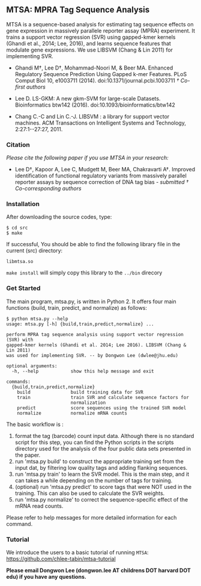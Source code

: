 ## MTSA: MPRA Tag Sequence Analysis

MTSA is a sequence-based analysis for estimating tag sequence effects on 
gene expression in massively parallele reporter assay (MPRA) experiment.
It trains a support vector regression (SVR) using gapped-kmer kernels
(Ghandi et al., 2014; Lee, 2016), and learns sequence features that modulate
gene expressions. We use LIBSVM (Chang & Lin 2011) for implementing SVR.

* Ghandi M†, Lee D†, Mohammad-Noori M, & Beer MA. Enhanced Regulatory Sequence Prediction Using Gapped k-mer Features. PLoS Comput Biol 10, e1003711 (2014). doi:10.1371/journal.pcbi.1003711 *† Co-first authors*

* Lee D. LS-GKM: A new gkm-SVM for large-scale Datasets. Bioinformatics btw142 (2016). doi:10.1093/bioinformatics/btw142

* Chang C.-C and Lin C.-J. LIBSVM : a library for support vector machines. ACM Transactions on Intelligent Systems and Technology, 2:27:1--27:27, 2011.

### Citation

*Please cite the following paper if you use MTSA in your research:*

* Lee D†, Kapoor A, Lee C, Mudgett M, Beer MA, Chakravarti A†. Improved identification of functional regulatory variants from massively parallel
reporter assays by sequence correction of DNA tag bias - *submitted* *† Co-corresponding authors*

### Installation

After downloading the source codes, type:

    $ cd src
    $ make 

If successful, You should be able to find the following library file in the current (src) directory:

    libmtsa.so

`make install` will simply copy this library to the `../bin` direcory

### Get Started

The main program, mtsa.py, is written in Python 2.  It offers four main functions (build, train, predict, and normalize) as follows:

    $ python mtsa.py --help
    usage: mtsa.py [-h] {build,train,predict,normalize} ...

    perform MPRA tag sequence analysis using support vector regression (SVR) with
    gapped-kmer kernels (Ghandi et al. 2014; Lee 2016). LIBSVM (Chang & Lin 2011)
    was used for implementing SVR. -- by Dongwon Lee (dwlee@jhu.edu)

    optional arguments:
      -h, --help            show this help message and exit

    commands:
      {build,train,predict,normalize}
        build               build training data for SVR
        train               train SVR and calculate sequence factors for
                            normalization
        predict             score sequences using the trained SVR model
        normalize           normalize mRNA counts

The basic workflow is :

  1. format the tag (barcode) count input data. Although there is no standard script for this step, you can find the Python scripts in the scripts directory used for the analysis of the four public data sets presented in the paper.
  2. run 'mtsa.py build' to construct the appropriate training set from the input dat, by filtering low quality tags and adding flanking sequences.
  3. run 'mtsa.py train' to learn the SVR model. This is the main step, and it can takes a while depending on the number of tags for training.
  4. (optional) run 'mtsa.py predict' to score tags that were NOT used in the training. This can also be used to calculate the SVR weights.
  5. run 'mtsa.py normalize' to correct the sequence-specific effect of the mRNA read counts.

Please refer to help messages for more detailed information for each command.

### Tutorial

We introduce the users to a basic tutorial of running `MTSA`: https://github.com/chlee-tabin/mtsa-tutorial


**Please email Dongwon Lee (dongwon.lee AT childrens DOT harvard DOT edu) if you have any questions.**

